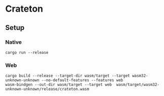 # Crateton

## Setup

### Native

```
cargo run --release
```

### Web

```
cargo build --release --target-dir wasm/target --target wasm32-unknown-unknown --no-default-features --features web
wasm-bindgen --out-dir wasm/target --target web  wasm/target/wasm32-unknown-unknown/release/crateton.wasm
```
